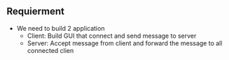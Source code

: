 ## Requierment
- We need to build 2 application
    - Client: Build GUI that connect and send message to server
    - Server: Accept message from client and forward the message to all connected clien
